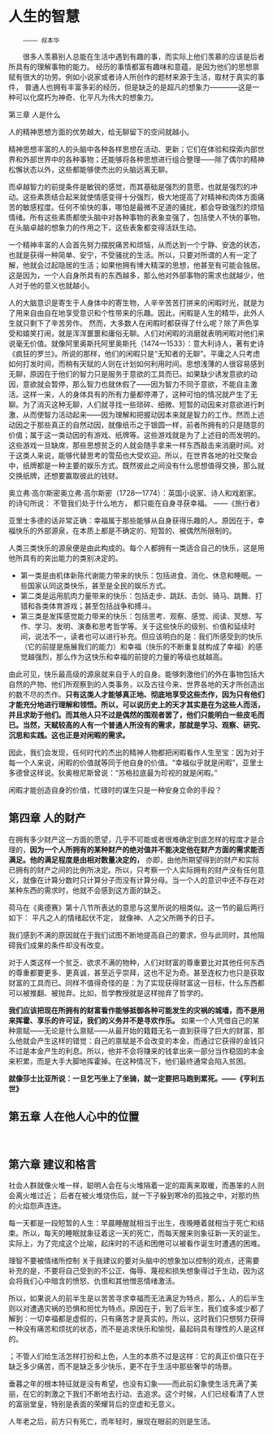 # 人生的智慧
        ———— 叔本华

&emsp;&emsp;很多人羡慕别人总能在生活中遇到有趣的事，而实际上他们羡慕的应该是后者所具有的理解事物的能力。
经历的事情都富有趣味和意蕴，是因为他们的思想禀赋有很大的功劳。例如小说家或者诗人所创作的题材来源于生活，取材于真实的事件，
普通人也拥有丰富多彩的经历，但是缺乏的是超凡的想象力————这是一种可以化腐朽为神奇、化平凡为伟大的想象力。


第三章 人是什么


人的精神思想方面的优势越大，给无聊留下的空间就越小。

精神思想丰富的人的头脑中各种各样思想在活动、更新；它们在体验和探索内部世界和外部世界中的各种事物；还能够将各种思想进行组合整理——除了偶尔的精神松懈状态以外，这些都能够使杰出的头脑远离无聊。


而卓越智力的前提条件是敏锐的感觉，而其基础是强烈的意愿，也就是强烈的冲动。这些素质结合起来就使情感变得十分强烈，极大地提高了对精神和肉体方面痛苦的敏感程度。任何不愉快的事，哪怕是最微不足道的骚扰，都会导致强烈的烦恼情绪。所有这些素质都使头脑中对各种事物的表象变强了，包括使人不快的事物。在头脑卓越的想象力的作用之下，这些表象都变得活跃生动。

一个精神丰富的人会首先努力摆脱痛苦和烦恼，从而达到一个宁静、安逸的状态，也就是获得一种简单、安宁，不受骚扰的生活。所以，只要对所谓的人有一定了解，他就会过起隐居的生活；如果他拥有博大精深的思想，他甚至有可能会独居。这是因为，一个人自身所具有的东西越多，那么他对外部事物的需求也就越少，他人对于他的意义也就越小。


人的大脑意识是寄生于人身体中的寄生物，人辛辛苦苦打拼来的闲暇时光，就是为了用来自由自在地享受意识和个性带来的乐趣。因此，闲暇是人生的精华，此外人生就只剩下了辛苦劳作。
然而，大多数人在闲暇时都获得了什么呢？除了声色享受和嬉笑打闹，就是浑浑噩噩和庸俗无聊。人们对闲暇的消磨就表明闲暇对他们来说毫无价值。就像阿里奥斯托阿里奥斯托（1474—1533）：意大利诗人，著有史诗《疯狂的罗兰》。所说的那样，他们的闲暇只是“无知者的无聊”。平庸之人只考虑如何打发时间，而稍有天赋的人则在计划如何利用时间。思想浅薄的人很容易感到无聊，原因在于他们的智力只是服务于意欲的工具而已。如果缺少诱发意欲的动因，意欲就会暂停，那么智力也就休假了——因为智力不同于意欲，不能自主激活。这样一来，人的身体具有的所有力量都停滞了，这种可怕的情况就产生了无聊。为了消灭这种无聊，人们就寻找一些琐碎、细微、短暂的动因来对意欲进行刺激，从而使智力活动起来——因为理解和把握动因本来就是智力的工作。然而上述动因之于那些真正的自然动因，就像纸币之于银圆一样，前者所拥有的只是随意的价值；属于这一类动因的有游戏、纸牌等。这些游戏就是为了上述目的而发明的。这些游戏一旦缺席，那些思想贫乏的人就会随手拿来一样东西敲击来消磨时间。对于这类人来说，能够代替思考的雪茄也大受欢迎。所以，在世界各地的社交聚会中，纸牌都是一种主要的娱乐方式。既然彼此之间没有什么思想值得交换，那么就交换纸牌，还想要赢取彼此的钱财。


奥立弗·高尔斯密奥立弗·高尔斯密（1728—1774）：英国小说家、诗人和戏剧家。的诗句所说：
不管我们处于什么地方，
都只能在自身寻获幸福。
        ——《旅行者》


亚里士多德的话非常正确：幸福属于那些能够从自身获得乐趣的人。原因在于，幸福快乐的外部源泉，在本质上都是不确定的、短暂的、被偶然所限制的。


人类三类快乐的源泉便是由此构成的。每个人都拥有一类适合自己的快乐，这是用他所具有的突出能力的类别决定的。
- 第一类是由机体新陈代谢能力带来的快乐：包括进食、消化、休息和睡眠。一些国家认同这类快乐，甚至是全民的娱乐方式。
- 第二类是运用肌肉力量带来的快乐：包括走步、跳跃、击剑、骑马、跳舞、打猎和各类体育游戏；甚至包括战争和搏斗。
- 第三类是发挥感觉能力带来的快乐：包括思考、观察、感觉、阅读、冥想、写作、学习、发明、演奏和思考哲学等。关于这些快乐的级别、价值和延续时间，说法不一，读者也可以进行补充。但应该明白的是：我们所感受到的快乐（它的前提是施展我们的能力）和幸福（快乐的不断重复就构成了幸福）的感觉越强烈，那么作为这快乐和幸福的前提的力量的等级也就越高。

由此可见，快乐最高级的源泉就来自于人的自身。能够刺激他们的外在事物包括大自然的产物、他们所观察到的人类事务，以及古往今来、世界各地的天才所创造出的数不尽的杰作。**只有这类人才能够真正地、彻底地享受这些杰作，因为只有他们才能充分地进行理解和领悟。所以，可以说历史上的天才其实是在为这些人而活，并且求助于他们。而其他人只不过是偶然的围观者罢了，他们只能明白一些皮毛而已。当然，天赋较高的人有一个普通人所没有的需求，那就是学习、观察、研究、沉思和实践。这也正是对闲暇的需求。** 

因此，我们会发现，任何时代的杰出的精神人物都把闲暇看作人生至宝：因为对于每一个人来说，闲暇的价值就等同于他自身的价值。“幸福似乎就是闲暇”，亚里士多德曾这样说。狄奥根尼斯曾说：“苏格拉底最为珍视的就是闲暇。”

闲暇才能创造自身的价值，忙碌时的谋生只是一种安身立命的手段？



## 第四章 人的财产

在拥有多少财产这一方面的愿望，几乎不可能或者很难确定到底怎样的程度才是合理的，**因为一个人所拥有的某种财产的绝对值并不能决定他在财产方面的需求能否满足。他的满足程度是由相对数量决定的，** 亦即，由他所期望得到的财产和实际已拥有的财产之间的比例所决定。所以，只考察一个人实际拥有的财产没有任何意义，就像在计算分数时只计算分子而没有计算分母。当一个人的意识中还不存在对某种东西的需求时，他就不会感到这方面的缺乏。

荷马在《奥德赛》第十八节所表达的意思与这里所说的相类似。这一节的最后两行如下：
平凡之人的情绪起伏不定，
就像神、人之父所赐予的日子。

我们感到不满的原因就在于我们试图不断地提高自己的要求，但与此同时，其他阻碍我们成果的条件却没有改变。

对于人类这样一个贫乏、欲求不满的物种，人们对财富的尊重要比对其他任何东西的尊重都要更多、更真诚，甚至近乎崇拜，这也不足为奇。甚至连权力也只是获取财富的工具而已。同样不值得奇怪的是：为了实现获得财富这一目标，什么东西都可以被推翻、被抛弃。比如，哲学教授就是这样抛弃了哲学的。


**我们应该把现在所拥有的财富看作能够抵御各种可能发生的灾祸的城墙，而不是用来挥霍、享乐的许可证，我们的义务并不是寻欢作乐。** 如果一个人凭借自己的某种禀赋——无论是什么禀赋——从最开始的籍籍无名一直到获得了巨大的财富，那么他就会产生这样的错觉：自己的禀赋是不会改变的本金，而通过它获得的金钱只不过是本金产生的利息。所以，他并不会将赚来的钱拿出来一部分当作稳固的本金来积累，而是大手大脚地挥霍掉。在这种情况下，他们最终通常会陷入贫困。

**就像莎士比亚所说：一旦乞丐坐上了坐骑，就一定要把马跑到累死。——《亨利五世》**


## 第五章 人在他人心中的位置
&emsp;&emsp;



## 第六章 建议和格言
社会人群就像火堆一样，聪明人会在与火堆隔着一定的距离来取暖，而愚笨的人则会离火堆过近；
后者在被火堆烧伤后，就一下子躲到寒冷的孤独之中，对那灼热的火焰怨声连连。


每一天都是一段短暂的人生：早晨睡醒就相当于出生，夜晚睡着就相当于死亡和结束。所以，每天的睡眠就象征着这一天的死亡，而每天醒来则象征新一天的诞生。实际上，为了完成这个比喻，起床时的不适和困倦可以被看作诞生时遭遇的困难。 

理智不要被情绪所控制
关于我建议的要对头脑中的想象加以控制的观点，还需要补充的是，不要将自己受到的不公正、侮辱、蔑视和损失想象得过于生动，因为这会将我们心中暗含的愤怒、仇恨和其他憎恶情绪激活。



所以，如果说人的前半生是以苦苦寻求幸福而无法满足为特点，那么，人的后半生则以对遭遇灾祸的恐惧和担忧为特点。原因在于，到了后半生，我们或多或少都了解到：一切幸福都是虚假的，只有痛苦才是真实的。所以，这时我们只想努力获得一种没有痛苦和烦扰的状态，而不是追求快乐和愉悦，最起码具有理性的人是这样的。


；不管人们给生活怎样打扮和上色，人生的本质不过是这样：它的真正价值只在于缺乏多少痛苦，而不是缺乏多少快乐，更不在于生活中那些奢华的场景。

垂暮之年的根本特征就是没有希望，也没有幻象——而此前幻象使生活充满了美丽，在它的刺激之下我们不断地去行动、去追求。这个时候，人们已经看清了人世的富丽堂皇，特别是表面的荣耀背后的空虚和无意义。


人年老之后，前方只有死亡，而年轻时，展现在眼前的则是生活。
